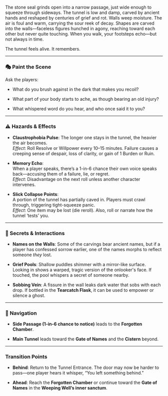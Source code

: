 

The stone seal grinds open into a narrow passage, just wide enough to squeeze through sideways. The tunnel is low and damp, carved by ancient hands and reshaped by centuries of grief and rot. Walls weep moisture. The air is foul and warm, carrying the sour reek of decay. Shapes are carved into the walls—faceless figures hunched in agony, reaching toward each other but never quite touching. When you walk, your footsteps echo—but not always in time.

The tunnel feels alive. It remembers.

---

### 🎭 Paint the Scene

Ask the players:

- What do you brush against in the dark that makes you recoil?
    
- What part of your body starts to ache, as though bearing an old injury?
    
- What whispered word do you hear, and who once said it to you?
    

---

### ⚠️ Hazards & Effects

- **Claustrophobia Pulse**: The longer one stays in the tunnel, the heavier the air becomes.  
    _Effect_: Roll Resolve or Willpower every 10–15 minutes. Failure causes a creeping sense of despair, loss of clarity, or gain of 1 Burden or Ruin.
    
- **Memory Echo**:  
    When a player speaks, there’s a 1-in-6 chance their own voice speaks back—accusing them of a failure, lie, or regret.  
    _Effect_: Disadvantage on the next roll unless another character intervenes.
    
- **Slick Collapse Points**:  
    A portion of the tunnel has partially caved in. Players must crawl through, triggering tight-squeeze panic.  
    _Effect_: One item may be lost (die reroll). Also, roll or narrate how the tunnel ‘tests’ you.
    

---

### 🧳 Secrets & Interactions

- **Names on the Walls**: Some of the carvings bear ancient names, but if a player has confessed sorrow earlier, one of the names morphs to reflect someone _they_ lost.
    
- **Grief Pools**: Shallow puddles shimmer with a mirror-like surface.  
    Looking in shows a warped, tragic version of the onlooker's face. If touched, the pool whispers a secret of someone nearby.
    
- **Sobbing Vein**: A fissure in the wall leaks dark water that sobs with each drop. If bottled in the **Tearcatch Flask**, it can be used to empower or silence a ghost.
    

---

### 🧭 Navigation

- **Side Passage (1-in-6 chance to notice)** leads to the **Forgotten Chamber**.
    
- **Main Tunnel** leads toward the **Gate of Names** and the **Cistern** beyond.
    

---

### Transition Points

- **Behind**: Return to the Tunnel Entrance. The door may now be harder to pass—one player hears it whisper, “You left something behind.”
    
- **Ahead**: Reach the **Forgotten Chamber** or continue toward the **Gate of Names** in the **Weeping Well’s inner sanctum**.
    
